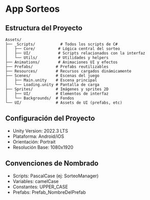 # App Sorteos

## Estructura del Proyecto

```
Assets/
├── _Scripts/           # Todos los scripts de C#
│   ├── Core/          # Lógica central del sorteo
│   ├── UI/            # Scripts relacionados con la interfaz
│   └── Utils/         # Utilidades y helpers
├── Animations/        # Animaciones UI y efectos
├── Prefabs/          # Prefabs reutilizables
├── Resources/        # Recursos cargados dinámicamente
├── Scenes/           # Escenas del juego
│   ├── Main.unity    # Escena principal
│   └── Loading.unity # Pantalla de carga
├── Sprites/          # Imágenes y sprites 2D
│   ├── UI/           # Elementos de interfaz
│   └── Backgrounds/  # Fondos
└── UI/               # Assets de UI (prefabs, etc)
```

## Configuración del Proyecto
- Unity Version: 2022.3 LTS
- Plataforma: Android/iOS
- Orientación: Portrait
- Resolución Base: 1080x1920

## Convenciones de Nombrado
- Scripts: PascalCase (ej: SorteoManager)
- Variables: camelCase
- Constantes: UPPER_CASE
- Prefabs: Prefab_NombreDelPrefab 